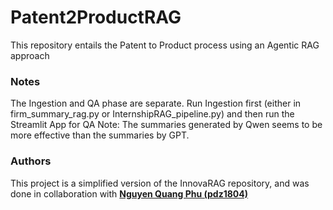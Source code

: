 # Patent2ProductRAG
This repository entails the Patent to Product process using an Agentic RAG approach

### Notes 
The Ingestion and QA phase are separate.
Run Ingestion first (either in firm_summary_rag.py or InternshipRAG_pipeline.py) and then run the Streamlit App for QA
Note: The summaries generated by Qwen seems to be more effective than the summaries by GPT.

### Authors
This project is a simplified version of the InnovaRAG repository, and was done in collaboration with **[Nguyen Quang Phu (pdz1804)](https://github.com/pdz1804)**
